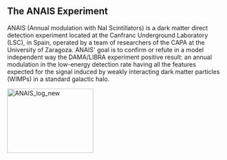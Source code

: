 <!--
**ANAISexperiment/ANAISexperiment** is a ✨ _special_ ✨ repository because its `README.md` (this file) appears on your GitHub profile.

Here are some ideas to get you started:

- 🔭 I’m currently working on ...
- 🌱 I’m currently learning ...
- 👯 I’m looking to collaborate on ...
- 🤔 I’m looking for help with ...
- 💬 Ask me about ...
- 📫 How to reach me: ...
- 😄 Pronouns: ...
- ⚡ Fun fact: ...
-->

## The ANAIS Experiment

ANAIS (Annual modulation with NaI Scintillators) is a dark matter direct detection experiment located at the Canfranc Underground Laboratory (LSC), in Spain, operated by a team of researchers of the CAPA at the University of Zaragoza. 
ANAIS' goal is to confirm or refute in a model independent way the DAMA/LIBRA experiment positive result: an annual modulation in the low-energy detection rate having all the features expected for the signal induced by weakly interacting dark matter particles (WIMPs) in a standard galactic halo.

<img width="200" height="150" alt="ANAIS_log_new" src="https://github.com/user-attachments/assets/553b25d8-b1ba-4e6b-80b2-94535ad9b811" />
